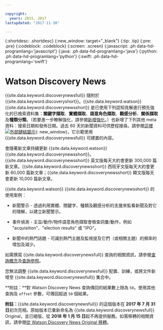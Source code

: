 ```yaml
---

copyright:
  years: 2015, 2017
lastupdated: "2017-11-30"

---
```


{:shortdesc: .shortdesc}
{:new_window: target="_blank"}
{:tip: .tip}
{:pre: .pre}
{:codeblock: .codeblock}
{:screen: .screen}
{:javascript: .ph data-hd-programlang='javascript'}
{:java: .ph data-hd-programlang='java'}
{:python: .ph data-hd-programlang='python'}
{:swift: .ph data-hd-programlang='swift'}

# Watson Discovery News

{{site.data.keyword.discoverynewsfull}} 隨附於 {{site.data.keyword.discoveryshort}}。{{site.data.keyword.watson}} {{site.data.keyword.discoverynewsshort}} 是已使用下列認知見解進行預先強化的已檢索資料集：**關鍵字擷取**、**實體擷取**、**語意角色擷取**、**觀感分析**、**關係擷取**及**種類分類**。（若要進一步瞭解強化，請參閱[新增強化](building.html#adding-enrichments)。）也新增了下列其他 meta 資料：搜索日期和發佈日期。過去 60 天的新聞資料可供歷程搜尋。請參閱[這裡 ![外部鏈結圖示](../../icons/launch-glyph.svg "外部鏈結圖示")](https://discovery-news-demo.mybluemix.net/){: new_window}，它示範使用 {{site.data.keyword.discoverynewsfull}} 可建置的內容。

會隨著新文章持續更新 {{site.data.keyword.watson}} {{site.data.keyword.discoverynewsshort}}。{{site.data.keyword.discoverynewsshort}} 英文版每天大約會更新 300,000 篇新文章。{{site.data.keyword.discoverynewsshort}} 西班牙文版每天大約會更新 60,000 篇新文章；{{site.data.keyword.discoverynewsshort}} 韓文版每天會更新 10,000 篇新文章。

{{site.data.keyword.watson}} {{site.data.keyword.discoverynewsshort}} 的使用案例：

- 新聞警示 - 透過利用實體、關鍵字、種類及觀感分析的支援來監看新聞及對它的理解，以建立新聞警示。

- 事件偵測 - 主旨/動作/物件語意角色擷取會檢查詞彙/動作，例如 "acquisition"、"election results" 或 "IPO"。

- 新聞中的熱門話題 - 可識別熱門主題及監視提及它們（或相關主題）的頻率的增加及減少。

如需撰寫 {{site.data.keyword.discoverynewsfull}} 查詢的相關資訊，請參閱[查詢概念](/docs/services/discovery/using.html)及[查詢參照](/docs/services/discovery/query-reference.html)。

您無法調整 {{site.data.keyword.discoverynewsfull}} 配置、訓練，或將文件新增至 {{site.data.keyword.discoverynewsfull}} 集合中。

**附註：**對 Watson Discovery News 查詢傳回的結果數上限為 `50`。使用其他查詢及 `offset` 參數，可傳回超過 `50` 個結果。

**附註：**{{site.data.keyword.discoverynewsfull}} 的這個版本在 **2017 年 7 月 31 日**初次亮相。原始版本已重新命名為 {{site.data.keyword.discoverynewsfull}} Original，並已絕版，從 **2018 年 1 月 15 日**起不再提供服務。如需移轉的相關資訊，請參閱[從 Watson Discovery News Original 移轉](/docs/services/discovery/migrate-bwdn.html)。
